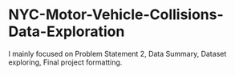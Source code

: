 # NYC-Motor-Vehicle-Collisions-Data-Exploration

I mainly focused on Problem Statement 2, Data Summary, Dataset exploring, Final project formatting.
